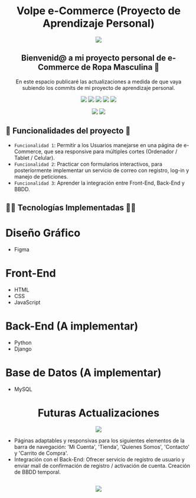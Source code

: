 <h1 align="center"> Volpe e-Commerce (Proyecto de Aprendizaje Personal) </h1>

<p align="center">
  <img src="https://user-images.githubusercontent.com/88260127/221085799-f7ea5d60-ae52-4220-81d9-4e90dbdf98c0.png">
</p>

  <h2 align="center">Bienvenid@ a mi proyecto personal de e-Commerce de Ropa Masculina 🧐</h2>
  <p align="center">En este espacio publicaré las actualizaciones a medida de que vaya subiendo los commits de mi proyecto de aprendizaje personal.</p>

  <p align="center">
   <img src="https://img.shields.io/badge/TIPO-Proyecto_Personal-green">
   <img src="https://img.shields.io/badge/TECNOLOGÍA-HTML-orange">
   <img src="https://img.shields.io/badge/TECNOLOGÍA-CSS-blue">
   <img src="https://img.shields.io/badge/TECNOLOGÍA-JavaScript-yellow">
   <img src="https://img.shields.io/badge/ESTADO-En_Desarrollo-brightgreen">
   </p>
   
  <p align="center">
   <img src="https://img.shields.io/badge/TECNOLOGÍA-Python-ffde57">
   <img src="https://img.shields.io/badge/TECNOLOGÍA-Django-092E20">
  </p>
   
 ## :hammer: Funcionalidades del proyecto :hammer:

- `Funcionalidad 1`: Permitir a los Usuarios manejarse en una página de e-Commerce, que sea responsive para múltiples cortes (Ordenador / Tablet / Celular). 
- `Funcionalidad 2`: Practicar con formularios interactivos, para posteriormente implementar un servicio de correo con registro, log-in y manejo de peticiones.
- `Funcionalidad 3`: Aprender la integración entre Front-End, Back-End y BBDD.

## 👨‍💻 Tecnologías Implementadas 👨‍💻
# Diseño Gráfico
- Figma

# Front-End
- HTML
- CSS
- JavaScript

# Back-End (A implementar)
- Python
- Django

# Base de Datos (A implementar)
- MySQL


<h1 align="center"> Futuras Actualizaciones</h1>

<p align="center">
  <img src="https://user-images.githubusercontent.com/88260127/221085823-84245819-298f-493b-9ad1-38cd96c019bb.png">
</p>

- Páginas adaptables y responsivas para los siguientes elementos de la barra de navegación: 'Mi Cuenta', 'Tienda', 'Quienes Somos', 'Contacto' y 'Carrito de Compra'.
- Integración con el Back-End: Ofrecer servicio de registro de usuario y enviar mail de confirmación de registro / activación de cuenta. Creación de BBDD temporal.

##
<p align="center">
  <img src="https://user-images.githubusercontent.com/88260127/221089864-2071f7ff-82ea-48a8-a85c-3f28f9a42eb6.png">
</p>


